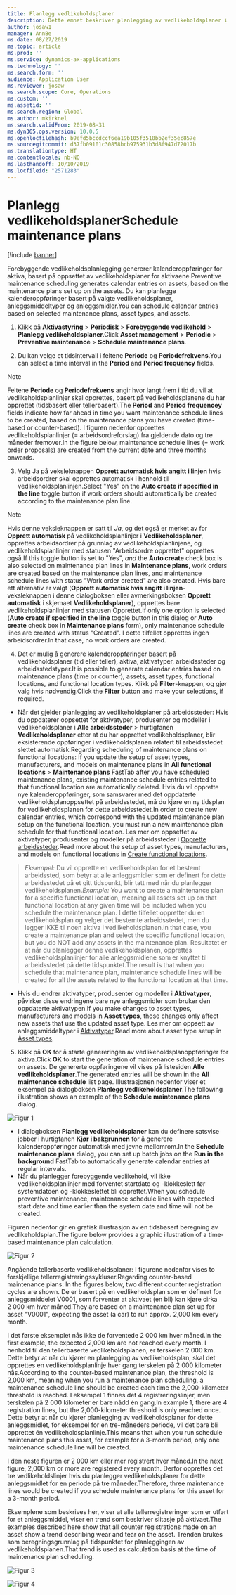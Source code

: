 ```yaml
---
title: Planlegg vedlikeholdsplaner
description: Dette emnet beskriver planlegging av vedlikeholdsplaner i Aktivastyring.
author: josaw1
manager: AnnBe
ms.date: 08/27/2019
ms.topic: article
ms.prod: ''
ms.service: dynamics-ax-applications
ms.technology: ''
ms.search.form: ''
audience: Application User
ms.reviewer: josaw
ms.search.scope: Core, Operations
ms.custom: ''
ms.assetid: ''
ms.search.region: Global
ms.author: mkirknel
ms.search.validFrom: 2019-08-31
ms.dyn365.ops.version: 10.0.5
ms.openlocfilehash: b9efd5bccdccf6ea19b105f3518bb2ef35ec857e
ms.sourcegitcommit: d37fb09101c30858bcb975931b3d8f947d72017b
ms.translationtype: HT
ms.contentlocale: nb-NO
ms.lasthandoff: 10/10/2019
ms.locfileid: "2571283"
---
```

# <a name="schedule-maintenance-plans"></a><span data-ttu-id="88a6f-103">Planlegg vedlikeholdsplaner</span><span class="sxs-lookup"><span data-stu-id="88a6f-103">Schedule maintenance plans</span></span>

[!include [banner](../../includes/banner.md)]

 

<span data-ttu-id="88a6f-104">Forebyggende vedlikeholdsplanlegging genererer kalenderoppføringer for aktiva, basert på oppsettet av vedlikeholdsplaner for aktivaene.</span><span class="sxs-lookup"><span data-stu-id="88a6f-104">Preventive maintenance scheduling generates calendar entries on assets, based on the maintenance plans set up on the assets.</span></span> <span data-ttu-id="88a6f-105">Du kan planlegge kalenderoppføringer basert på valgte vedlikeholdsplaner, anleggsmiddeltyper og anleggsmidler.</span><span class="sxs-lookup"><span data-stu-id="88a6f-105">You can schedule calendar entries based on selected maintenance plans, asset types, and assets.</span></span>

1. <span data-ttu-id="88a6f-106">Klikk på **Aktivastyring** > **Periodisk** > **Forebyggende vedlikehold** > **Planlegg vedlikeholdsplaner**.</span><span class="sxs-lookup"><span data-stu-id="88a6f-106">Click **Asset management** > **Periodic** > **Preventive maintenance** > **Schedule maintenance plans**.</span></span>

2. <span data-ttu-id="88a6f-107">Du kan velge et tidsintervall i feltene **Periode** og **Periodefrekvens**.</span><span class="sxs-lookup"><span data-stu-id="88a6f-107">You can select a time interval in the **Period** and **Period frequency** fields.</span></span>

>[!NOTE]
><span data-ttu-id="88a6f-108">Feltene **Periode** og **Periodefrekvens** angir hvor langt frem i tid du vil at vedlikeholdsplanlinjer skal opprettes, basert på vedlikeholdsplanene du har opprettet (tidsbasert eller tellerbasert).</span><span class="sxs-lookup"><span data-stu-id="88a6f-108">The **Period** and **Period frequencey** fields indicate how far ahead in time you want maintenance schedule lines to be created, based on the maintenance plans you have created (time-based or counter-based).</span></span> <span data-ttu-id="88a6f-109">I figuren nedenfor opprettes vedlikeholdsplanlinjer (= arbeidsordreforslag) fra gjeldende dato og tre måneder fremover.</span><span class="sxs-lookup"><span data-stu-id="88a6f-109">In the figure below, maintenance schedule lines (= work order proposals) are created from the current date and three months onwards.</span></span>

3. <span data-ttu-id="88a6f-110">Velg Ja på veksleknappen **Opprett automatisk hvis angitt i linjen** hvis arbeidsordrer skal opprettes automatisk i henhold til vedlikeholdsplanlinjen.</span><span class="sxs-lookup"><span data-stu-id="88a6f-110">Select "Yes" on the **Auto create if specified in the line** toggle button if work orders should automatically be created according to the maintenance plan line.</span></span>

>[!NOTE]
><span data-ttu-id="88a6f-111">Hvis denne veksleknappen er satt til *Ja*, og det også er merket av for **Opprett automatisk** på vedlikeholdsplanlinjer i **Vedlikeholdsplaner**, opprettes arbeidsordrer på grunnlag av vedlikeholdsplanlinjene, og vedlikeholdsplanlinjer med statusen "Arbeidsordre opprettet" opprettes også.</span><span class="sxs-lookup"><span data-stu-id="88a6f-111">If this toggle button is set to "Yes", *and* the **Auto create** check box is also selected on maintenance plan lines in **Maintenance plans**, work orders are created based on the maintenance plan lines, and maintenance schedule lines with status "Work order created" are also created.</span></span> <span data-ttu-id="88a6f-112">Hvis bare ett alternativ er valgt (**Opprett automatisk hvis angitt i linjen**-veksleknappen i denne dialogboksen eller avmerkingsboksen **Opprett automatisk** i skjemaet **Vedlikeholdsplaner**), opprettes bare vedlikeholdsplanlinjer med statusen Opprettet.</span><span class="sxs-lookup"><span data-stu-id="88a6f-112">If only one option is selected (**Auto create if specified in the line** toggle button in this dialog or **Auto create** check box in **Maintenance plans** form), only maintenance schedule lines are created with status "Created".</span></span> <span data-ttu-id="88a6f-113">I dette tilfellet opprettes ingen arbeidsordrer.</span><span class="sxs-lookup"><span data-stu-id="88a6f-113">In that case, no work orders are created.</span></span>

4. <span data-ttu-id="88a6f-114">Det er mulig å generere kalenderoppføringer basert på vedlikeholdsplaner (tid eller teller), aktiva, aktivatyper, arbeidssteder og arbeidsstedstyper.</span><span class="sxs-lookup"><span data-stu-id="88a6f-114">It is possible to generate calendar entries based on maintenance plans (time or counter), assets, asset types, functional locations, and functional location types.</span></span> <span data-ttu-id="88a6f-115">Klikk på **Filter**-knappen, og gjør valg hvis nødvendig.</span><span class="sxs-lookup"><span data-stu-id="88a6f-115">Click the **Filter** button and make your selections, if required.</span></span>

- <span data-ttu-id="88a6f-116">Når det gjelder planlegging av vedlikeholdsplaner på arbeidssteder: Hvis du oppdaterer oppsettet for aktivatyper, produsenter og modeller i vedlikeholdsplaner i **Alle arbeidssteder** > hurtigfanen **Vedlikeholdsplaner** etter at du har opprettet vedlikeholdsplaner, blir eksisterende oppføringer i vedlikeholdsplanen relatert til arbeidsstedet slettet automatisk.</span><span class="sxs-lookup"><span data-stu-id="88a6f-116">Regarding scheduling of maintenance plans on functional locations: If you update the setup of asset types, manufacturers, and models on maintenance plans in **All functional locations** > **Maintenance plans** FastTab after you have scheduled maintenance plans, existing maintenance schedule entries related to that functional location are automatically deleted.</span></span> <span data-ttu-id="88a6f-117">Hvis du vil opprette nye kalenderoppføringer, som samsvarer med det oppdaterte vedlikeholdsplanoppsettet på arbeidsstedet, må du kjøre en ny tidsplan for vedlikeholdsplanen for dette arbeidsstedet.</span><span class="sxs-lookup"><span data-stu-id="88a6f-117">In order to create new calendar entries, which correspond with the updated maintenance plan setup on the functional location, you must run a new maintenance plan schedule for that functional location.</span></span> <span data-ttu-id="88a6f-118">Les mer om oppsettet av aktivatyper, produsenter og modeller på arbeidssteder i [Opprette arbeidssteder](../functional-locations/create-functional-locations.md).</span><span class="sxs-lookup"><span data-stu-id="88a6f-118">Read more about the setup of asset types, manufacturers, and models on functional locations in [Create functional locations](../functional-locations/create-functional-locations.md).</span></span>

><span data-ttu-id="88a6f-119">*Eksempel:* Du vil opprette en vedlikeholdsplan for et bestemt arbeidssted, som betyr at alle anleggsmidler som er definert for dette arbeidsstedet på et gitt tidspunkt, blir tatt med når du planlegger vedlikeholdsplanen.</span><span class="sxs-lookup"><span data-stu-id="88a6f-119">*Example:* You want to create a maintenance plan for a specific functional location, meaning all assets set up on that functional location at any given time will be included when you schedule the maintenance plan.</span></span> <span data-ttu-id="88a6f-120">I dette tilfellet oppretter du en vedlikeholdsplan og velger det bestemte arbeidsstedet, men du legger IKKE til noen aktiva i vedlikeholdsplanen.</span><span class="sxs-lookup"><span data-stu-id="88a6f-120">In that case, you create a maintenance plan and select the specific functional location, but you do NOT add any assets in the maintenance plan.</span></span> <span data-ttu-id="88a6f-121">Resultatet er at når du planlegger denne vedlikeholdsplanen, opprettes vedlikeholdsplanlinjer for alle anleggsmidlene som er knyttet til arbeidsstedet på dette tidspunktet.</span><span class="sxs-lookup"><span data-stu-id="88a6f-121">The result is that when you schedule that maintenance plan, maintenance schedule lines will be created for all the assets related to the functional location at that time.</span></span>

- <span data-ttu-id="88a6f-122">Hvis du endrer aktivatyper, produsenter og modeller i **Aktivatyper**, påvirker disse endringene bare nye anleggsmidler som bruker den oppdaterte aktivatypen.</span><span class="sxs-lookup"><span data-stu-id="88a6f-122">If you make changes to asset types, manufacturers and models in **Asset types**, those changes only affect new assets that use the updated asset type.</span></span> <span data-ttu-id="88a6f-123">Les mer om oppsett av anleggsmiddeltyper i [Aktivatyper](../setup-for-objects/object-types.md).</span><span class="sxs-lookup"><span data-stu-id="88a6f-123">Read more about asset type setup in [Asset types](../setup-for-objects/object-types.md).</span></span>  

5. <span data-ttu-id="88a6f-124">Klikk på **OK** for å starte genereringen av vedlikeholdsplanoppføringer for aktiva.</span><span class="sxs-lookup"><span data-stu-id="88a6f-124">Click **OK** to start the generation of maintenance schedule entries on assets.</span></span> <span data-ttu-id="88a6f-125">De genererte oppføringene vil vises på listesiden **Alle vedlikeholdsplaner**.</span><span class="sxs-lookup"><span data-stu-id="88a6f-125">The generated entries will be shown in the **All maintenance schedule** list page.</span></span> <span data-ttu-id="88a6f-126">Illustrasjonen nedenfor viser et eksempel på dialogboksen **Planlegg vedlikeholdsplaner**.</span><span class="sxs-lookup"><span data-stu-id="88a6f-126">The following illustration shows an example of the **Schedule maintenance plans** dialog.</span></span>

![Figur 1](media/09-preventive-maintenance.png)

- <span data-ttu-id="88a6f-128">I dialogboksen **Planlegg vedlikeholdsplaner** kan du definere satsvise jobber i hurtigfanen **Kjør i bakgrunnen** for å generere kalenderoppføringer automatisk med jevne mellomrom.</span><span class="sxs-lookup"><span data-stu-id="88a6f-128">In the **Schedule maintenance plans** dialog, you can set up batch jobs on the **Run in the background** FastTab to automatically generate calendar entries at regular intervals.</span></span>  
- <span data-ttu-id="88a6f-129">Når du planlegger forebyggende vedlikehold, vil ikke vedlikeholdsplanlinjer med forventet startdato og -klokkeslett før systemdatoen og -klokkeslettet bli opprettet.</span><span class="sxs-lookup"><span data-stu-id="88a6f-129">When you schedule preventive maintenance, maintenance schedule lines with expected start date and time earlier than the system date and time will not be created.</span></span>  

<span data-ttu-id="88a6f-130">Figuren nedenfor gir en grafisk illustrasjon av en tidsbasert beregning av vedlikeholdsplan.</span><span class="sxs-lookup"><span data-stu-id="88a6f-130">The figure below provides a graphic illustration of a time-based maintenance plan calculation.</span></span>  

![Figur 2](media/10-preventive-maintenance.jpg)

<span data-ttu-id="88a6f-132">Angående tellerbaserte vedlikeholdsplaner: I figurene nedenfor vises to forskjellige tellerregistreringssykluser.</span><span class="sxs-lookup"><span data-stu-id="88a6f-132">Regarding counter-based maintenance plans: In the figures below, two different counter registration cycles are shown.</span></span> <span data-ttu-id="88a6f-133">De er basert på en vedlikeholdsplan som er definert for anleggsmiddelet V0001, som forventer at aktivaet (en bil) kan kjøre cirka 2 000 km hver måned.</span><span class="sxs-lookup"><span data-stu-id="88a6f-133">They are based on a maintenance plan set up for asset "V0001", expecting the asset (a car) to run approx. 2,000 km every month.</span></span>

<span data-ttu-id="88a6f-134">I det første eksemplet nås ikke de forventede 2 000 km hver måned.</span><span class="sxs-lookup"><span data-stu-id="88a6f-134">In the first example, the expected 2,000 km are not reached every month.</span></span> <span data-ttu-id="88a6f-135">I henhold til den tellerbaserte vedlikeholdsplanen, er terskelen 2 000 km. Dette betyr at når du kjører en planlegging av vedlikeholdsplan, skal det opprettes en vedlikeholdsplanlinje hver gang terskelen på 2 000 kilometer nås.</span><span class="sxs-lookup"><span data-stu-id="88a6f-135">According to the counter-based maintenance plan, the threshold is 2,000 km, meaning when you run a maintenance plan scheduling, a maintenance schedule line should be created each time the 2,000-kilometer threshold is reached.</span></span> <span data-ttu-id="88a6f-136">I eksempel 1 finnes det 4 registreringslinjer, men terskelen på 2 000 kilometer er bare nådd én gang.</span><span class="sxs-lookup"><span data-stu-id="88a6f-136">In example 1, there are 4 registration lines, but the 2,000-kilometer threshold is only reached once.</span></span> <span data-ttu-id="88a6f-137">Dette betyr at når du kjører planlegging av vedlikeholdsplaner for dette anleggsmidlet, for eksempel for en tre-måneders periode, vil det bare bli opprettet én vedlikeholdsplanlinje.</span><span class="sxs-lookup"><span data-stu-id="88a6f-137">This means that when you run schedule maintenance plans this asset, for example for a 3-month period, only one maintenance schedule line will be created.</span></span>

<span data-ttu-id="88a6f-138">I den neste figuren er 2 000 km eller mer registrert hver måned.</span><span class="sxs-lookup"><span data-stu-id="88a6f-138">In the next figure, 2,000 km or more are registered every month.</span></span> <span data-ttu-id="88a6f-139">Derfor opprettes det tre vedlikeholdslinjer hvis du planlegger vedlikeholdsplaner for dette anleggsmidlet for en periode på tre måneder.</span><span class="sxs-lookup"><span data-stu-id="88a6f-139">Therefore, three maintenance lines would be created if you schedule maintenance plans for this asset for a 3-month period.</span></span> 

<span data-ttu-id="88a6f-140">Eksemplene som beskrives her, viser at alle tellerregistreringer som er utført for et anleggsmiddel, viser en trend som beskriver slitasje på aktivaet.</span><span class="sxs-lookup"><span data-stu-id="88a6f-140">The examples described here show that all counter registrations made on an asset show a trend describing wear and tear on the asset.</span></span> <span data-ttu-id="88a6f-141">Trenden brukes som beregningsgrunnlag på tidspunktet for planleggingen av vedlikeholdsplanen.</span><span class="sxs-lookup"><span data-stu-id="88a6f-141">That trend is used as calculation basis at the time of maintenance plan scheduling.</span></span>

![Figur 3](media/11-preventive-maintenance.png)

![Figur 4](media/12-preventive-maintenance.png)

